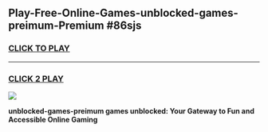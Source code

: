
## Play-Free-Online-Games-unblocked-games-preimum-Premium #86sjs
<h3>
<a href="https://premium.freeplayer.one?title=unblocked-games-preimum&ref=8M">CLICK TO PLAY</a></h3>
<hr>

<h3>
<a href="https://premium.freeplayer.one?title=unblocked-games-preimum&ref=8M">CLICK 2 PLAY</a>
  
</h3>

<a href="https://premium.freeplayer.one?title=unblocked-games-preimum&ref=8M"><img src="https://clearcache.store/games.png"></a>


**unblocked-games-preimum games unblocked: Your Gateway to Fun and Accessible Online Gaming**
